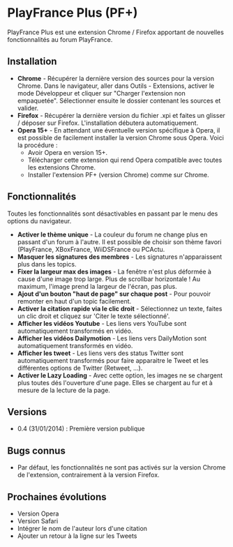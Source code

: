 PlayFrance Plus (PF+)
=======

PlayFrance Plus est une extension Chrome / Firefox apportant de nouvelles fonctionnalités au forum PlayFrance.

## Installation
* **Chrome** - Récupérer la dernière version des sources pour la version Chrome. Dans le navigateur, aller dans Outils - Extensions, activer le mode Développeur et cliquer sur "Charger l'extension non empaquetée". Sélectionner ensuite le dossier contenant les sources et valider.
* **Firefox** - Récupérer la dernière version du fichier .xpi et faites un glisser / déposer sur Firefox. L'installation débutera automatiquement.
* **Opera 15+** - En attendant une éventuelle version spécifique à Opera, il est possible de facilement installer la version Chrome sous Opera. Voici la procédure :
  * Avoir Opera en version 15+.
  * Télécharger cette extension qui rend Opera compatible avec toutes les extensions Chrome.
  * Installer l'extension PF+ (version Chrome) comme sur Chrome.

## Fonctionnalités
Toutes les fonctionnalités sont désactivables en passant par le menu des options du navigateur.
* **Activer le thème unique** - La couleur du forum ne change plus en passant d'un forum à l'autre. Il est possible de choisir son thème favori (PlayFrance, XBoxFrance, WiiDSFrance ou PCActu.
* **Masquer les signatures des membres** - Les signatures n'apparaissent plus dans les topics.
* **Fixer la largeur max des images** -  La fenêtre n'est plus déformée à cause d'une image trop large. Plus de scrollbar horizontale ! Au maximum, l'image prend la largeur de l'écran, pas plus.
* **Ajout d'un bouton "haut de page" sur chaque post** - Pour pouvoir remonter en haut d'un topic facilement.
* **Activer la citation rapide via le clic droit** - Sélectionnez un texte, faites un clic droit et cliquez sur 'Citer le texte sélectionné'.
* **Afficher les vidéos Youtube** - Les liens vers YouTube sont automatiquement transformés en vidéo.
* **Afficher les vidéos Dailymotion** - Les liens vers DailyMotion sont automatiquement transformés en vidéo.
* **Afficher les tweet** - Les liens vers des status Twitter sont automatiquement transformés pour faire apparaitre le Tweet et les différentes options de Twitter (Retweet, ...).
* **Activer le Lazy Loading** - Avec cette option, les images ne se chargent plus toutes dés l'ouverture d'une page. Elles se chargent au fur et à mesure de la lecture de la page.

## Versions
* 0.4 (31/01/2014) : Première version publique

## Bugs connus
* Par défaut, les fonctionnalités ne sont pas activés sur la version Chrome de l'extension, contrairement à la version Firefox.

## Prochaines évolutions
* Version Opera
* Version Safari
* Intégrer le nom de l'auteur lors d'une citation
* Ajouter un retour à la ligne sur les Tweets
